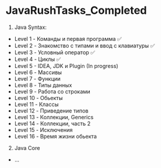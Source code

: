 # JavaRushTasks_Completed

1. Java Syntax:
  - Level 1 - Команды и первая программа :white_check_mark:
  - Level 2 - Знакомство с типами и ввод с клавиатуры :white_check_mark:
  - Level 3 - Условный оператор :white_check_mark:
  - Level 4 - Циклы :white_check_mark:
  - Level 5 - IDEA, JDK и Plugin (In progress)
  - Level 6 - Массивы
  - Level 7 - Функции 
  - Level 8 - Типы данных 
  - Level 9 - Работа со строками 
  - Level 10 - Обьекты
  - Level 11 - Классы
  - Level 12 - Приведение типов
  - Level 13 - Коллекции, Generics
  - Level 14 - Коллекции, часть 2
  - Level 15 - Исключения
  - Level 16 - Время жизни обьекта
2. Java Core 
  - ...
